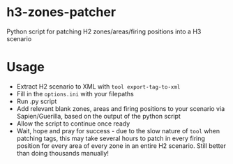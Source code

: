 # h3-zones-patcher
Python script for patching H2 zones/areas/firing positions into a H3 scenario

# Usage
* Extract H2 scenario to XML with `tool export-tag-to-xml`
* Fill in the `options.ini` with your filepaths
* Run .py script
* Add relevant blank zones, areas and firing positions to your scenario via Sapien/Guerilla, based on the output of the python script
* Allow the script to continue once ready
* Wait, hope and pray for success - due to the slow nature of `tool` when patching tags, this may take several hours to patch in every firing position for every area of every zone in an entire H2 scenario. Still better than doing thousands manually!
